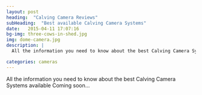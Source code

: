 ```yaml
---
layout: post
heading:  "Calving Camera Reviews"
subHeading:  "Best available Calving Camera Systems"
date:   2015-04-11 17:07:16
bg-img: three-cows-in-shed.jpg
img: dome-camera.jpg
description: |
  All the information you need to know about the best Calving Camera Systems available.

categories: cameras
---
```

All the information you need to know about the best Calving Camera Systems available
Coming soon...
